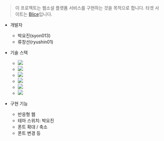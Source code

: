 > 이 프로젝트는 웹소설 플랫폼 서비스를 구현하는 것을 목적으로 합니다. 타겟 사이트는 [Blice](https://www.blice.co.kr/web/homescreen/main.kt?)입니다.

- 개발자

  - 박요진(syon013)
  - 류창선(ryushin01)

- 기술 스택

  - <img src="https://img.shields.io/badge/React-%2320232a?style=flat-square&amp;logo=React&amp;logoColor=%2361DAFB">
  - <img src="https://img.shields.io/badge/Sass-CC6699?style=flat-square&amp;logo=Sass&amp;logoColor=white">
  - <img src="https://img.shields.io/badge/JavaScript-F7DF1E?style=flat-square&amp;logo=JavaScript&amp;logoColor=black">
  - <img src="https://img.shields.io/badge/Axios-5A29E4?style=flat-square&amp;logo=Axios&amp;logoColor=white">
  - <img src="https://img.shields.io/badge/Swiper-6332F6?style=flat-square&amp;logo=swiper&amp;logoColor=white">
  - <img src="https://img.shields.io/badge/Vite-646CFF?style=flat-square&amp;logo=Vite&amp;logoColor=white">

- 구현 기능
  - 반응형 웹
  - 테마 스위치: 박요진
  - 폰트 확대 / 축소
  - 폰트 변경 등
